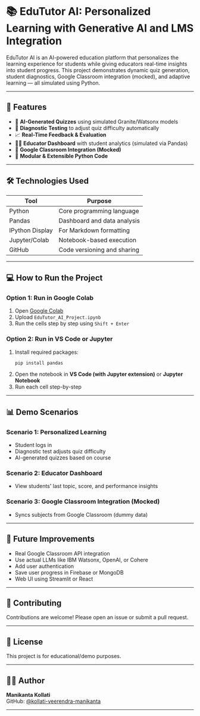 # 📚 EduTutor AI: Personalized Learning with Generative AI and LMS Integration

EduTutor AI is an AI-powered education platform that personalizes the learning experience for students while giving educators real-time insights into student progress. This project demonstrates dynamic quiz generation, student diagnostics, Google Classroom integration (mocked), and adaptive learning — all simulated using Python.

---

## 🚀 Features

- 🧠 **AI-Generated Quizzes** using simulated Granite/Watsonx models
- 🎯 **Diagnostic Testing** to adjust quiz difficulty automatically
- 📈 **Real-Time Feedback & Evaluation**
- 👩‍🏫 **Educator Dashboard** with student analytics (simulated via Pandas)
- 🔄 **Google Classroom Integration (Mocked)**
- 🧩 **Modular & Extensible Python Code**
  
---

## 🛠️ Technologies Used

| Tool         | Purpose                         |
|--------------|----------------------------------|
| Python       | Core programming language        |
| Pandas       | Dashboard and data analysis      |
| IPython Display | For Markdown formatting       |
| Jupyter/Colab | Notebook-based execution        |
| GitHub       | Code versioning and sharing      |

---

## 💻 How to Run the Project

### Option 1: Run in Google Colab
1. Open [Google Colab](https://colab.research.google.com)
2. Upload `EduTutor_AI_Project.ipynb`
3. Run the cells step by step using `Shift + Enter`

### Option 2: Run in VS Code or Jupyter
1. Install required packages:
    ```bash
    pip install pandas
    ```
2. Open the notebook in **VS Code (with Jupyter extension)** or **Jupyter Notebook**
3. Run each cell step-by-step

---

## 📊 Demo Scenarios

### Scenario 1: Personalized Learning
- Student logs in
- Diagnostic test adjusts quiz difficulty
- AI-generated quizzes based on course

### Scenario 2: Educator Dashboard
- View students' last topic, score, and performance insights

### Scenario 3: Google Classroom Integration (Mocked)
- Syncs subjects from Google Classroom (dummy data)

---

## 📝 Future Improvements

- Real Google Classroom API integration
- Use actual LLMs like IBM Watsonx, OpenAI, or Cohere
- Add user authentication
- Save user progress in Firebase or MongoDB
- Web UI using Streamlit or React

---

## 🤝 Contributing

Contributions are welcome! Please open an issue or submit a pull request.

---

## 📄 License

This project is for educational/demo purposes.

---

## 👨‍💻 Author

**Manikanta Kollati**  
GitHub: [@kollati-veerendra-manikanta](https://github.com/kollati-veerendra-manikanta)

---
